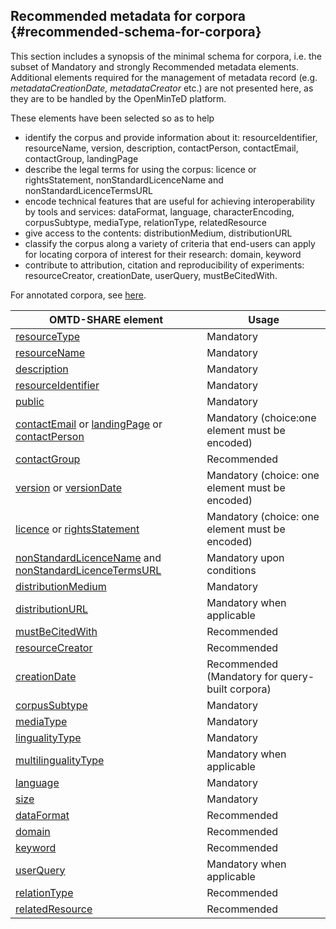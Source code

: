 ## ​Recommended metadata for corpora {#recommended-schema-for-corpora}

This section includes a synopsis of the minimal schema for corpora, i.e. the subset of Mandatory and strongly Recommended metadata elements. Additional elements required for the management of metadata record (e.g. _metadataCreationDate, metadataCreator_ etc.) are not presented here, as they are to be handled by the OpenMinTeD platform.

These elements have been selected so as to help 
* identify the corpus and provide information about it: resourceIdentifier, resourceName, version, description, contactPerson, contactEmail, contactGroup, landingPage
* describe the legal terms for using the corpus: licence or rightsStatement, nonStandardLicenceName and nonStandardLicenceTermsURL 
* encode  technical features that are useful for achieving interoperability by tools and services: dataFormat, language, characterEncoding, corpusSubtype, mediaType, relationType, relatedResource
* give access to the contents: distributionMedium, distributionURL
* classify the corpus along a variety of criteria that end-users can apply for locating corpora of interest for their research: domain, keyword
* contribute to attribution, citation and reproducibility of experiments: resourceCreator, creationDate, userQuery, mustBeCitedWith.

For annotated corpora, see [here](metadata-schema-for-annotated-corpora.md).

| OMTD-SHARE element | Usage |
| --- | --- |
| [resourceType](/corpora_resourceType.md) | Μandatory |
| [resourceName](/corpora_resourceName.md) | Μandatory |
| [description](/corpora_description.md) | Μandatory |
| [resourceIdentifier](/corpora_identifier.md) | Μandatory |
| [public](/public.md) | Mandatory |
| [contactEmail](/contactEmail.md) or [landingPage](/landingPage.md) or [contactPerson](/contactPerson.md)  | Μandatory  \(choice:one element must be encoded) |
| [contactGroup](/contactGroup.md) | Recommended |
| [version](/version.md) or [versionDate](/versionDate.md) | Mandatory \(choice: one element must be encoded) |
| [licence](/licence.md) or [rightsStatement](/rightsStatement.md) | Mandatory (choice: one element must be encoded) |
| [nonStandardLicenceName](/nonStandardLicenceName.md) and [nonStandardLicenceTermsURL](/nonStandardLicenceTermsURL.md) | Mandatory upon conditions |
| [distributionMedium](/corpora_distributionMedium.md) | Μandatory |
| [distributionURL](/distributionURL.md) | Μandatory when applicable |
| [mustBeCitedWith](/mustBeCitedWith.md) | Recommended |
| [resourceCreator](/resourceCreator.md) | Recommended |
| [creationDate](/corpora_creationDate.md) | Recommended \(Mandatory for query- built corpora\) |
| [corpusSubtype](/corpora_corpusSubtype.md) | Μandatory |
| [mediaType](/corpora_mediaType.md) | Μandatory |
| [lingualityType](/corpora_lingualityType.md) | Μandatory |
| [multilingualityType](/corpora_multilingualityType.md) | Μandatory when applicable |
| [language](/corpora_language.md) | Μandatory |
| [size](/corpora_size.md) | Μandatory |
| [dataFormat](/corpora_dataFormat.md) | Recommended |
| [domain](/corpora_domain.md) | Recommended |
| [keyword](/corpora_keyword.md) | Recommended |
| [userQuery](/corpora_userQuery.md) | Μandatory when applicable |
| [relationType](/corpora_relationType.md) | Recommended |
| [relatedResource](/corpora_relatedResource.md) | Recommended |
